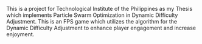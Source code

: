 This is a project for Technological Institute of the Philippines as my Thesis which implements Particle Swarm Optimization in Dynamic Difficulty Adjustment. This is an FPS game which utilizes the algorithm for the Dynamic Difficulty Adjustment to enhance player engagement and increase enjoyment.
